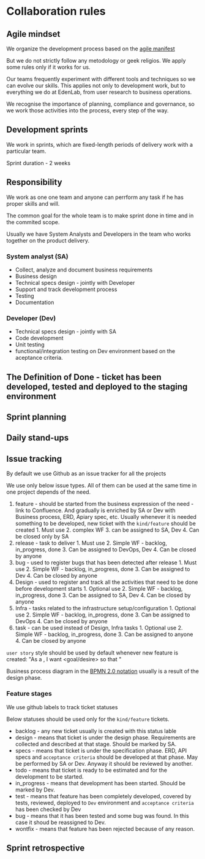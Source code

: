 # Collaboration rules

## Agile mindset

We organize the development process based on the [agile manifest](http://agilemanifesto.org/principles.html)

But we do not strictly follow any metodology or geek religios. We apply some rules only if it works for us.

Our teams frequently experiment with different tools and techniques so we can evolve our skills. This applies not only to development work, but to everything we do at EdenLab, from user research to business operations.

We recognise the importance of planning, compliance and governance, so we work those activities into the process, every step of the way.

## Development sprints
We work in sprints, which are fixed-length periods of delivery work with a particular team.

Sprint duration - 2 weeks

## Responsibility
We work as one one team and anyone can perrform any task if he has proper skills and will.

The common goal for the whole team is to make sprint done in time and in the commited scope.

Usually we have System Analysts and Developers in the team who works together on the product delivery.

### System analyst (SA)
* Collect, analyze and document business requirements
* Business design
* Technical specs design - jointly with Developer
* Support and track development process
* Testing
* Documentation

### Developer (Dev)
* Technical specs design - jointly with SA
* Code development
* Unit testing
* functional/integration testing on Dev environment based on the aceptance criteria.

## The Definition of Done - ticket has been developed, tested and deployed to the staging environment

## Sprint planning

## Daily stand-ups

## Issue tracking

By default we use Github as an issue tracker for all the projects

We use only below issue types. All of them can be used at the same time in one project depends of the need.

   1. feature - should be started from the business expression of the need - link to Confluence. And gradually is enriched by SA or Dev with Business process, ERD, Apiary spec, etc. Usually whenever it is needed something to be developed, new ticket with the `kind/feature` should be created
     1. Must use
     2. complex WF
     3. can be assigned to SA, Dev 
     4. Can be closed only by SA
   2. release - task to deliver 
     1. Must use
     2. Simple WF - backlog, in_progress, done
     3. Can be assigned to DevOps, Dev
     4. Can be closed by anyone
   3. bug - used to register bugs that has been detected after release
     1. Must use
     2. Simple WF - backlog, in_progress, done
     3. Can be assigned to Dev
     4. Can be closed by anyone
   4. Design - used to register and track all the activities that need to be done before development starts
     1. Optional use
     2. Simple WF - backlog, in_progress, done
     3. Can be assigned to SA, Dev
     4. Can be closed by anyone
   5. Infra - tasks related to the infrastructure setup/configuration
     1. Optional use
     2. Simple WF - backlog, in_progress, done
     3. Can be assigned to DevOps
     4. Can be closed by anyone
   6. task - can be used instead of Design, Infra tasks
     1. Optional use
     2. Simple WF - backlog, in_progress, done
     3. Can be assigned to anyone
     4. Can be closed by anyone

`user story` style should be used by default whenever new feature is created: "As a <role>, I want <goal/desire> so that <benefit>"

Business process diagram in the [BPMN 2.0 notation](https://en.wikipedia.org/wiki/Business_Process_Model_and_Notation) usually is a result of the design phase.



### Feature stages
We use github labels to track ticket statuses

Below statuses should be used only for the `kind/feature` tickets. 
* backlog - any new ticket usually is created with this status lable
* design - means that ticket is under the design phase. Requirements are collected and described at that stage. Should be marked by SA.
* specs - means that ticket is under the specification phase. ERD, API specs and `acceptance criteria` should be developed at that phase. May be performed by SA or Dev. Anyway it should be reviewed by another. 
* todo - means that ticket is ready to be estimated and for the development to be started.
* in_progress - means that development has been started. Should be marked by Dev.
* test - means that feature has been completely developed, covered by tests, reviewed, deployed to `Dev` environment and `acceptance criteria` has been checked by Dev
* bug - means that it has been tested and some bug was found. In this case it shoud be reassigned to Dev. 
* wontfix - means that feature has been rejected because of any reason.



## Sprint retrospective


